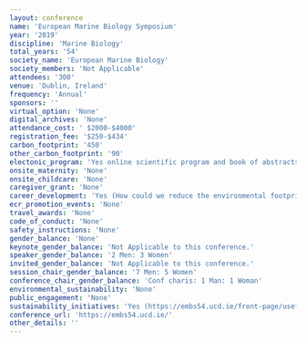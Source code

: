 ```yaml
---
layout: conference 
name: 'European Marine Biology Symposium'
year: '2019'
discipline: 'Marine Biology'
total_years: '54'
society_name: 'European Marine Biology'
society_members: 'Not Applicable'
attendees: '300'
venue: 'Dublin, Ireland'
frequency: 'Annual'
sponsors: ''
virtual_option: 'None'
digital_archives: 'None'
attendance_cost: ' $2000-$4000'
registration_fee: '$250-$434'
carbon_footprint: '450'
other_carbon_footprint: '90'
electonic_program: 'Yes online scientific program and book of abstracts were available online on the conference website.'
onsite_maternity: 'None'
onsite_childcare: 'None'
caregiver_grant: 'None'
career_development: 'Yes (How could we reduce the environmental footprint of manganese nodule mining through improved equipment design?)'
ecr_promotion_events: 'None'
travel_awards: 'None'
code_of_conduct: 'None'
safety_instructions: 'None'
gender_balance: 'None'
keynote_gender_balance: 'Not Applicable to this conference.'
speaker_gender_balance: '2 Men: 3 Women'
invited_gender_balance: 'Not Applicable to this conference.'
session_chair_gender_balance: '7 Men: 5 Women'
conference_chair_gender_balance: 'Conf charis: 1 Man: 1 Woman'
environmental_sustainability: 'None'
public_engagement: 'None'
sustainability_initiatives: 'Yes (https://embs54.ucd.ie/front-page/useful-information/an-environmentally-conscious-symposium/): In keeping with our philosophy of conservation and sustainability, we have ensured that EMBS54 benefits from the following:     Close proximity to transportation hubs, public transport, hire bikes     Close proximity to accommodation, restaurants, activities     Local catering companies used to reduce transportation miles     Reusable tableware, no plastic bottles     Venue employs natural light     Recycling/composting facilities on campus     Minimal use of plastic – paper name badges, BYO lanyards     Digital alternatives to paper used wherever possible)'
conference_url: 'https://embs54.ucd.ie/'
other_details: ''
---
```

